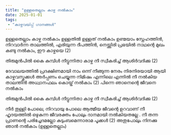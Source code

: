 ```yaml
---
title: "ഉള്ളതെല്ലാം കാഴ്ച നൽകാം"
date: 2025-01-01
tags:
 - "കാഴ്ചവയ്‍പ്പ് ഗാനങ്ങൾ"
---
```


ഉള്ളതെല്ലാം കാഴ്ച നൽകാം 
ഉള്ളതിൽ ഉള്ളത് നൽകാം
ഉണ്മയാം സ്നേഹത്തിൻ, നിറവാർന്ന താലത്തിൽ,
എരിയുന്ന ദീപത്തിൻ, നെയ്ത്തിരി പ്രഭയിൽ
നാഥന്റെ മുഖം കണ്ടു നൽകാം,
ഈ കാഴ്ചയെ (2)

തിരുമുൻപിൽ കൈ കുമ്പിൾ നീട്ടുന്നിതാ
കാഴ്ച നീ സ്വീകരിച്ച് ആശിർവദിക്കു (2)

ദേവാലയത്തിൽ പ്രദക്ഷിണമായി നാം ഒന്ന് നീങ്ങുന്ന നേരം
നിരനിരയായി ആയി കാഴ്ചവസ്തുക്കൾ അർപ്പണം ചെയ്യുന്ന നിമിഷം
എന്നിലെ എന്നിൽ നീ നൽകിയ താലന്തിൻ
അധ്വാനഫലം  കൊയ്ത് നൽകാം (2)
പിന്നെ ഞാനെന്റെ ജീവനെ നൽകാം

തിരുമുൻപിൽ കൈ കുമ്പിൾ നീട്ടുന്നിതാ
കാഴ്ച നീ സ്വീകരിച്ച് ആശിർവദിക്കു (2)

നീർ തുള്ളി പോലെ, നിറവായു പോലെ
ആത്മീയ ജീവന്റെ ഉറവാണ് നീ
ഹൃദയത്തിൽ ഒഴുകുന്ന ജീവരക്തം പോലും
ദാനമായി നൽകിയതല്ലേ .
 നീ തന്ന പ്രാണന്റെ പരിച്ചേദമല്ലോ കുടുംബമെന്നാരാമ പൂക്കൾ (2)
അതുപോലും നിനക്കു ഞാൻ നൽകാം
(ഉള്ളതെല്ലാം)
